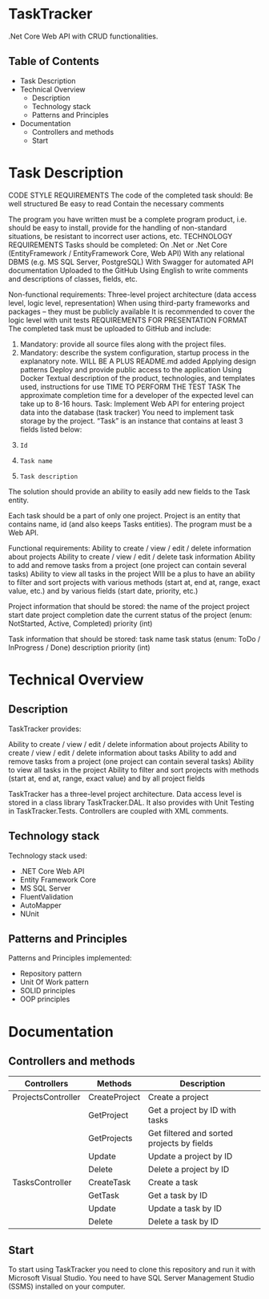 # TaskTracker
.Net Core Web API with CRUD functionalities.

## Table of Contents

- Task Description
- Technical Overview
  - Description
  - Technology stack
  - Patterns and Principles
- Documentation
  - Controllers and methods
  - Start

# Task Description
CODE STYLE REQUIREMENTS
The code of the completed task should:
Be well structured
Be easy to read
Contain the necessary comments

The program you have written must be a complete program product, i.e. should be easy to install, provide for the handling of non-standard situations, be resistant to incorrect user actions, etc. 
TECHNOLOGY REQUIREMENTS
Tasks should be completed:
On .Net or .Net Core (EntityFramework / EntityFramework Core, Web API)
With any relational DBMS (e.g. MS SQL Server, PostgreSQL)
With Swagger for automated API documentation
Uploaded to the GitHub
Using English to write comments and descriptions of classes, fields, etc.

Non-functional requirements:
Three-level project architecture (data access level, logic level, representation)
When using third-party frameworks and packages – they must be publicly available
It is recommended to cover the logic level with unit tests 
REQUIREMENTS FOR PRESENTATION FORMAT
The completed task must be uploaded to GitHub and include:
1. Mandatory: provide all source files along with the project files.
2. Mandatory: describe the system configuration, startup process in the explanatory note.
WILL BE A PLUS
README.md added
Applying design patterns
Deploy and provide public access to the application
Using Docker
Textual description of the product, technologies, and templates used, instructions for use
TIME TO PERFORM THE TEST TASK
The approximate completion time for a developer of the expected level can take up to 8-16 hours.
Task: Implement Web API for entering project data into the database (task tracker)
You need to implement task storage by the project. “Task” is an instance that contains at least 3 fields listed below:
1.     Id
2.     Task name
3.     Task description

The solution should provide an ability to easily add new fields to the Task entity.

Each task should be a part of only one project. Project is an entity that contains name, id (and also keeps Tasks entities). The program must be a Web API.

Functional requirements:
Ability to create / view / edit / delete information about projects
Ability to create / view / edit / delete task information
Ability to add and remove tasks from a project (one project can contain several tasks)
Ability to view all tasks in the project
WIll be a plus to have an ability to filter and sort projects with various methods (start at, end at, range, exact value, etc.) and by various fields (start date, priority, etc.)

Project information that should be stored:
the name of the project
project start date
project completion date
the current status of the project (enum: NotStarted, Active, Completed)
priority (int)

Task information that should be stored:
task name
task status (enum: ToDo / InProgress / Done)
description
priority (int)


# Technical Overview
## Description
TaskTracker provides:

Ability to create / view / edit / delete information about projects
Ability to create / view / edit / delete information about tasks
Ability to add and remove tasks from a project (one project can contain several tasks)
Ability to view all tasks in the project
Ability to filter and sort projects with methods (start at, end at, range, exact value) and by all project fields

TaskTracker has a three-level project architecture.
Data access level is stored in a class library TaskTracker.DAL.
It also provides with Unit Testing in TaskTracker.Tests.
Controllers are coupled with XML comments.


## Technology stack
Technology stack used:
- .NET Core Web API
- Entity Framework Core
- MS SQL Server
- FluentValidation
- AutoMapper
- NUnit

## Patterns and Principles
Patterns and Principles implemented:
- Repository pattern
- Unit Of Work pattern
- SOLID principles
- OOP principles

# Documentation

## Controllers and methods

| Controllers | Methods | Description |
| -------------------- | ---------  |---------  |
| ProjectsController   | CreateProject  | Create a project |
|                      | GetProject  | Get a project by ID with tasks |
|                      | GetProjects  | Get filtered and sorted projects by fields |
|                      | Update  | Update a project by ID |
|                      | Delete  | Delete a project by ID |
| TasksController      | CreateTask  | Create a task |
|                      | GetTask  | Get a task by ID |
|                      | Update  | Update a task by ID |
|                      | Delete  | Delete a task by ID |




## Start

To start using TaskTracker you need to clone this repository and run it with Microsoft Visual Studio.
You need to have SQL Server Management Studio (SSMS) installed on your computer.
